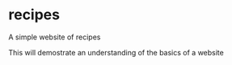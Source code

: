 # recipes
A simple website of recipes

This will demostrate an understanding of the basics of a website

